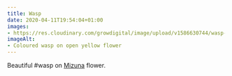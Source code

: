 ```yaml
---
title: Wasp
date: 2020-04-11T19:54:04+01:00
images:
- https://res.cloudinary.com/growdigital/image/upload/v1586630744/wasp-929222.jpg
imageAlt:
- Coloured wasp on open yellow flower
---
```


Beautiful #wasp on [Mizuna](https://en.wikipedia.org/wiki/Mizuna) flower.
